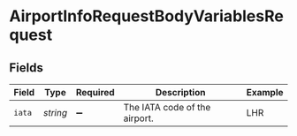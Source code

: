 # AirportInfoRequestBodyVariablesRequest


## Fields

| Field                         | Type                          | Required                      | Description                   | Example                       |
| ----------------------------- | ----------------------------- | ----------------------------- | ----------------------------- | ----------------------------- |
| `iata`                        | *string*                      | :heavy_minus_sign:            | The IATA code of the airport. | LHR                           |